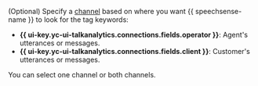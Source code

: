(Optional) Specify a [channel](../../../speechsense/concepts/tags.md#dictionary-tags-channel) based on where you want {{ speechsense-name }} to look for the tag keywords:

* **{{ ui-key.yc-ui-talkanalytics.connections.fields.operator }}**: Agent's utterances or messages.
* **{{ ui-key.yc-ui-talkanalytics.connections.fields.client }}**: Customer's utterances or messages.

You can select one channel or both channels.
